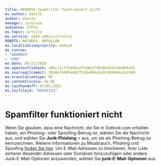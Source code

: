 ```yaml
---
title: 8000059 Spamfilter funktioniert nicht
ms.author: daeite
author: daeite
manager: jackiesm
audience: ITPro
ms.topic: article
ms.service: o365-administration
ROBOTS: NOINDEX, NOFOLLOW
ms.localizationpriority: medium
ms.custom:
- "8000059"
- "990"
ms.date: 04/21/2020
ms.openlocfilehash: a06c22cf25466e27538e379b56836d1a8e0b6a91
ms.sourcegitcommit: 28a0efb945a4827518e4b6a3a8c804d4ba2e3349
ms.translationtype: MT
ms.contentlocale: de-DE
ms.lasthandoff: 07/01/2022
ms.locfileid: "66592123"
---
```

# <a name="spam-filter-not-working"></a>Spamfilter funktioniert nicht

Wenn Sie glauben, dass eine Nachricht, die Sie in Outlook.com erhalten haben, ein Phishing- oder Spoofing-Betrug ist, wählen Sie die Nachricht aus, und wählen Sie **Junk-Phishing**  \> aus, um sie als Phishing-Betrug zu kennzeichnen. Weitere Informationen zu Missbrauch, Phishing und Spoofing [finden Sie hier](https://support.microsoft.com/office/phishing-and-suspicious-behaviour-0d882ea5-eedc-4bed-aebc-079ffa1105a3). Um E-Mail-Adressen zu blockieren, Ihrer Liste sicherer Absender Adressen oder Domänen hinzuzufügen oder andere Junk-E-Mail-Optionen anzuwenden, wählen Sie **junk-E-Mail-Optionen** aus.
  